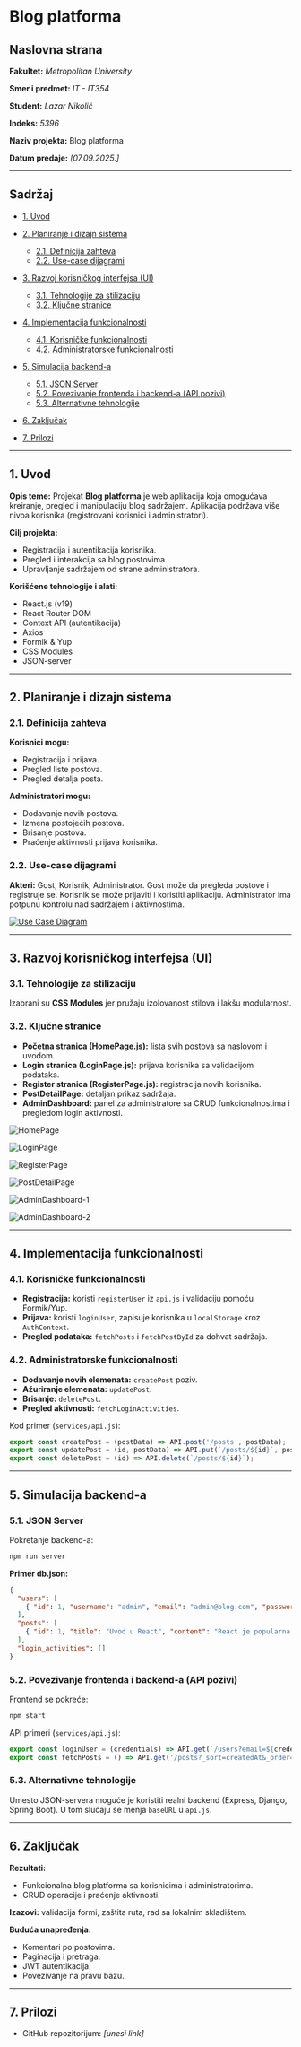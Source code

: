 # Blog platforma

## Naslovna strana

**Fakultet:** *Metropolitan University*

**Smer i predmet:** *IT - IT354*

**Student:** *Lazar Nikolić*

**Indeks:** *5396*

**Naziv projekta:** Blog platforma

**Datum predaje:** *\[07.09.2025.]*

---

## Sadržaj

* [1. Uvod](#1-uvod)
* [2. Planiranje i dizajn sistema](#2-planiranje-i-dizajn-sistema)

  * [2.1. Definicija zahteva](#21-definicija-zahteva)
  * [2.2. Use-case dijagrami](#22-use-case-dijagrami)
* [3. Razvoj korisničkog interfejsa (UI)](#3-razvoj-korisničkog-interfejsa-ui)

  * [3.1. Tehnologije za stilizaciju](#31-tehnologije-za-stilizaciju)
  * [3.2. Ključne stranice](#32-ključne-stranice)
* [4. Implementacija funkcionalnosti](#4-implementacija-funkcionalnosti)

  * [4.1. Korisničke funkcionalnosti](#41-korisničke-funkcionalnosti)
  * [4.2. Administratorske funkcionalnosti](#42-administratorske-funkcionalnosti)
* [5. Simulacija backend-a](#5-simulacija-backend-a)

  * [5.1. JSON Server](#51-json-server)
  * [5.2. Povezivanje frontenda i backend-a (API pozivi)](#52-povezivanje-frontenda-i-backend-a-api-pozivi)
  * [5.3. Alternativne tehnologije](#53-alternativne-tehnologije)
* [6. Zaključak](#6-zaključak)
* [7. Prilozi](#7-prilozi)

---

## 1. Uvod

**Opis teme:** Projekat **Blog platforma** je web aplikacija koja omogućava kreiranje, pregled i manipulaciju blog sadržajem. Aplikacija podržava više nivoa korisnika (registrovani korisnici i administratori).

**Cilj projekta:**

* Registracija i autentikacija korisnika.
* Pregled i interakcija sa blog postovima.
* Upravljanje sadržajem od strane administratora.

**Korišćene tehnologije i alati:**

* React.js (v19)
* React Router DOM
* Context API (autentikacija)
* Axios
* Formik & Yup
* CSS Modules
* JSON-server

---

## 2. Planiranje i dizajn sistema

### 2.1. Definicija zahteva

**Korisnici mogu:**

* Registracija i prijava.
* Pregled liste postova.
* Pregled detalja posta.

**Administratori mogu:**

* Dodavanje novih postova.
* Izmena postojećih postova.
* Brisanje postova.
* Praćenje aktivnosti prijava korisnika.

### 2.2. Use-case dijagrami

**Akteri:** Gost, Korisnik, Administrator.
Gost može da pregleda postove i registruje se. Korisnik se može prijaviti i koristiti aplikaciju. Administrator ima potpunu kontrolu nad sadržajem i aktivnostima.

[![Use Case Diagram](./diagram.png)](./diagram.png)

---

## 3. Razvoj korisničkog interfejsa (UI)

### 3.1. Tehnologije za stilizaciju

Izabrani su **CSS Modules** jer pružaju izolovanost stilova i lakšu modularnost.

### 3.2. Ključne stranice

* **Početna stranica (HomePage.js):** lista svih postova sa naslovom i uvodom.
* **Login stranica (LoginPage.js):** prijava korisnika sa validacijom podataka.
* **Register stranica (RegisterPage.js):** registracija novih korisnika.
* **PostDetailPage:** detaljan prikaz sadržaja.
* **AdminDashboard:** panel za administratore sa CRUD funkcionalnostima i pregledom login aktivnosti.

![HomePage](./HomePage.png)

![LoginPage](./LoginPage.png)

![RegisterPage](./RegisterPage.png)

![PostDetailPage](./PostDetailPage.png)

![AdminDashboard-1](./AdminDashboard-1.png)

![AdminDashboard-2](./AdminDashboard-2.png)


---

## 4. Implementacija funkcionalnosti

### 4.1. Korisničke funkcionalnosti

* **Registracija:** koristi `registerUser` iz `api.js` i validaciju pomoću Formik/Yup.
* **Prijava:** koristi `loginUser`, zapisuje korisnika u `localStorage` kroz `AuthContext`.
* **Pregled podataka:** `fetchPosts` i `fetchPostById` za dohvat sadržaja.

### 4.2. Administratorske funkcionalnosti

* **Dodavanje novih elemenata:** `createPost` poziv.
* **Ažuriranje elemenata:** `updatePost`.
* **Brisanje:** `deletePost`.
* **Pregled aktivnosti:** `fetchLoginActivities`.

Kod primer (`services/api.js`):

```javascript
export const createPost = (postData) => API.post('/posts', postData);
export const updatePost = (id, postData) => API.put(`/posts/${id}`, postData);
export const deletePost = (id) => API.delete(`/posts/${id}`);
```

---

## 5. Simulacija backend-a

### 5.1. JSON Server

Pokretanje backend-a:

```bash
npm run server
```

**Primer db.json:**

```json
{
  "users": [
    { "id": 1, "username": "admin", "email": "admin@blog.com", "password": "adminpassword", "role": "admin" }
  ],
  "posts": [
    { "id": 1, "title": "Uvod u React", "content": "React je popularna biblioteka...", "authorId": 1, "createdAt": "2023-10-27T10:00:00Z" }
  ],
  "login_activities": []
}
```

### 5.2. Povezivanje frontenda i backend-a (API pozivi)

Frontend se pokreće:

```bash
npm start
```

API primeri (`services/api.js`):

```javascript
export const loginUser = (credentials) => API.get(`/users?email=${credentials.email}&password=${credentials.password}`);
export const fetchPosts = () => API.get('/posts?_sort=createdAt&_order=desc');
```

### 5.3. Alternativne tehnologije

Umesto JSON-servera moguće je koristiti realni backend (Express, Django, Spring Boot). U tom slučaju se menja `baseURL` u `api.js`.

---

## 6. Zaključak

**Rezultati:**

* Funkcionalna blog platforma sa korisnicima i administratorima.
* CRUD operacije i praćenje aktivnosti.

**Izazovi:** validacija formi, zaštita ruta, rad sa lokalnim skladištem.

**Buduća unapređenja:**

* Komentari po postovima.
* Paginacija i pretraga.
* JWT autentikacija.
* Povezivanje na pravu bazu.

---

## 7. Prilozi

* GitHub repozitorijum: *\[unesi link]*
